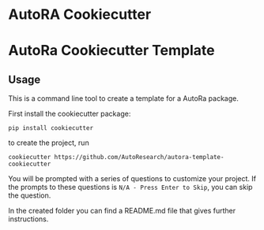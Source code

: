 # AutoRA Cookiecutter 

# AutoRa Cookiecutter Template

## Usage

This is a command line tool to create a template for a AutoRa package.

First install the cookiecutter package:
```shell
pip install cookiecutter
```

to create the project, run 
```shell
cookiecutter https://github.com/AutoResearch/autora-template-cookiecutter
```

You will be prompted with a series of questions to customize your project. If the prompts to these questions is `N/A - Press Enter to Skip`, you can skip the question.

In the created folder you can find a README.md file that gives further instructions.